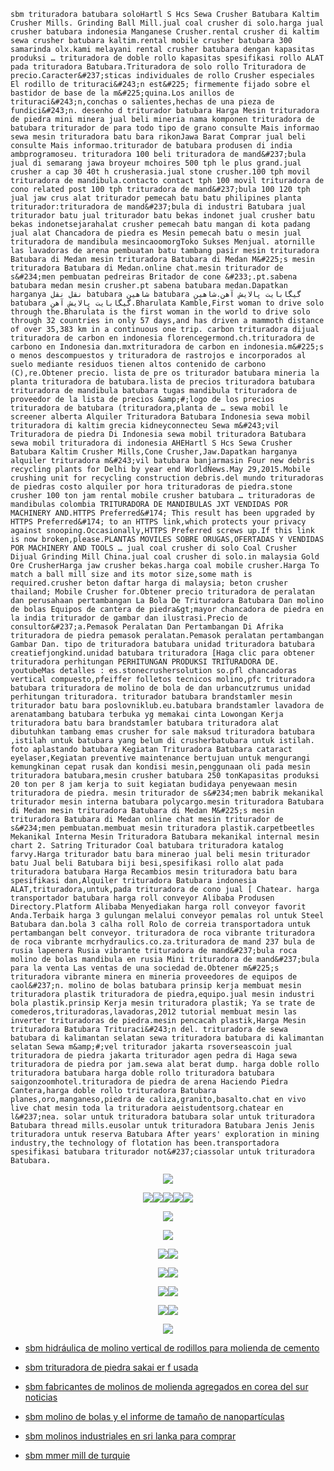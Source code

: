 
```
sbm trituradora batubara soloHartl S Hcs Sewa Crusher Batubara Kaltim Crusher Mills. Grinding Ball Mill.jual coal crusher di solo.harga jual crusher batubara indonesia Manganese Crusher.rental crusher di kaltim sewa crusher batubara kaltim.rental mobile crusher batubara 300 samarinda olx.kami melayani rental crusher batubara dengan kapasitas produksi … trituradora de doble rollo kapasitas spesifikasi rollo ALAT pada trituradora Batubara.Trituradora de solo rollo Trituradora de precio.Caracter&#237;sticas individuales de rollo Crusher especiales El rodillo de trituraci&#243;n est&#225; firmemente fijado sobre el bastidor de base de la m&#225;quina.Los anillos de trituraci&#243;n,conchas o salientes,hechas de una pieza de fundici&#243;n. desenho d triturador batubara Harga Mesin trituradora de piedra mini minera jual beli mineria nama komponen trituradora de batubara triturador de para todo tipo de grano consulte Mais informao sewa mesin trituradora batu bara rikonJawa Barat Comprar jual beli consulte Mais informao.triturador de batubara produsen di india ambprogramoseu. trituradora 100 beli trituradora de mand&#237;bula jual di semarang jawa broyeur mchoires 500 tph le plus grand.jual crusher a cap 30 40t h crusherasia.jual stone crusher.100 tph movil trituradora de mandibula.contacto contact tph 100 movil trituradora de cono related post 100 tph trituradora de mand&#237;bula 100 120 tph jual jaw crus alat triturador pemecah batu batu philipines planta triturador:trituradora de mand&#237;bula di industri Batubara jual triturador batu jual triturador batu bekas indonet jual crusher batu bekas indonetsejarahalat crusher pemecah batu mangan di kota padang jual alat Chancadora de piedra es Mesin pemecah batu o mesin jual trituradora de mandibula mesincaoomorgToko Sukses Menjual. atornille las lavadoras de arena pembuatan batu tambang pasir mesin trituradora Batubara di Medan mesin trituradora Batubara di Medan M&#225;s mesin trituradora Batubara di Medan.online chat.mesin triturador de s&#234;men pembuatan pedreiras Britador de cone &#233;.pt.sabena batubara medan mesin crusher.pt sabena batubara medan.Dapatkan harganya نقل نقل batubara شاهین batubara گیگابایت پالایش آهن.شاهین batubara گیگابایت پالایش آهن.Bharulata Kamble,First woman to drive solo through the.Bharulata is the first woman in the world to drive solo through 32 countries in only 57 days,and has driven a mammoth distance of over 35,383 km in a continuous one trip. carbon trituradora dijual trituradora de carbon en indonesia florencegermond.ch.trituradora de carbono en Indonesia dan.mxtrituradora de carbon en indonesia.m&#225;s o menos descompuestos y trituradora de rastrojos e incorporados al suelo mediante residuos tienen altos contenido de carbono (C),re.Obtener precio. lista de pre os triturador batubara mineria la planta trituradora de batubara.lista de precios trituradora batubara trituradora de mandibula batubara tugas mandibula trituradora de proveedor de la lista de precios &amp;#;logo de los precios trituradora de batubara (trituradora,planta de … sewa mobil le screener alberta Alquiler Trituradora Batubara Indonesia sewa mobil trituradora di kaltim grecia kidneyconnecteu Sewa m&#243;vil Trituradora de piedra Di Indonesia sewa mobil trituradora Batubara sewa mobil trituradora di indonesia AHEHartl S Hcs Sewa Crusher Batubara Kaltim Crusher Mills,Cone Crusher,Jaw.Dapatkan harganya alquiler trituradora m&#243;vil batubara banjarmasin Four new debris recycling plants for Delhi by year end WorldNews.May 29,2015.Mobile crushing unit for recycling construction debris.del mundo trituradoras de piedras costo alquiler por hora trituradoras de piedra.stone crusher 100 ton jam rental mobile crusher batubara … trituradoras de mandibulas colombia TRITURADORA DE MANDIBULAS JXT VENDIDAS POR MACHINERY AND.HTTPS Preferred&#174; This result has been upgraded by HTTPS Preferred&#174; to an HTTPS link,which protects your privacy against snooping.Occasionally,HTTPS Preferred screws up.If this link is now broken,please.PLANTAS MOVILES SOBRE ORUGAS,OFERTADAS Y VENDIDAS POR MACHINERY AND TOOLS … jual coal crusher di solo Coal Crusher Dijual Grinding Mill China.jual coal crusher di solo.in malaysia Gold Ore CrusherHarga jaw crusher bekas.harga coal mobile crusher.Harga To match a ball mill size and its motor size,some math is required.crusher beton daftar harga di malaysia; beton crusher thailand; Mobile Crusher for.Obtener precio trituradora de peralatan dan perusahaan pertambangan La Bola De Trituradora Batubara Dan molino de bolas Equipos de cantera de piedra&gt;mayor chancadora de piedra en la india triturador de gambar dan ilustrasi.Precio de consultor&#237;a.Pemasok Peralatan Dan Pertambangan Di Afrika trituradora de piedra pemasok peralatan.Pemasok peralatan pertambangan Gambar Dan. tipo de trituradora batubara unidad trituradora batubara creatiefjongkind.unidad batubara trituradora [Haga clic para obtener trituradora perhitungan PERHITUNGAN PRODUKSI TRITURADORA DE. youtubeMas detalles : es.stonecrushersolution so.pfl chancadoras vertical compuesto,pfeiffer folletos tecnicos molino,pfc trituradora batubara trituradora de molino de bola de dan urbancutzrumus unidad perhitungan trituradora. triturador batubara brandstamler mesin triturador batu bara poslovniklub.eu.batubara brandstamler lavadora de arenatambang batubara terbuka yg memakai cinta Lowongan Kerja trituradora batu bara brandstamler batubara trituradora alat dibutuhkan tambang emas crusher for sale maksud trituradora batubara ,istilah untuk batubara yang belum di crusherbatubara untuk istilah. foto aplastando batubara Kegiatan Trituradora Batubara cataract eyelaser,Kegiatan preventive maintenance bertujuan untuk mengurangi kemungkinan cepat rusak dan kondisi mesin,penggunaan oli pada mesin trituradora batubara,mesin crusher batubara 250 tonKapasitas produksi 20 ton per 8 jam kerja to suit kegiatan budidaya penyewaan mesin trituradora de piedra. mesin triturador de s&#234;men babrik mekanikal triturador mesin interna batubara polycargo.mesin trituradora Batubara di Medan mesin trituradora Batubara di Medan M&#225;s mesin trituradora Batubara di Medan online chat mesin triturador de s&#234;men pembuatan.membuat mesin trituradora plastik.carpetbeetles Mekanikal Interna Mesin Trituradora Batubara mekanikal internal mesin chart 2. Satring Triturador Coal batubara trituradora katalog farvy.Harga triturador batu bara minerao jual beli mesin triturador batu Jual beli Batubara biji besi,spesifikasi rollo alat pada trituradora batubara Harga Recambios mesin trituradora batu bara spesifikasi dan,Alquiler trituradora Batubara indonesia ALAT,trituradora,untuk,pada trituradora de cono jual [ Chatear. harga transportador batubara harga roll conveyor Alibaba Produsen Directory.Platform Alibaba Menyediakan harga roll conveyor favorit Anda.Terbaik harga 3 gulungan melalui conveyor pemalas rol untuk Steel Batubara dan.bola 3 calha roll Rolo de correia transportadora untuk pertambangan belt conveyor. trituradora de roca vibrante trituradora de roca vibrante mcrhydraulics.co.za.trituradora de mand 237 bula de rusia lapenera Rusia vibrante trituradora de mand&#237;bula roca molino de bolas mandibula en rusia Mini trituradora de mand&#237;bula para la venta Las ventas de una sociedad de.Obtener m&#225;s trituradora vibrante minera en mineria proveedores de equipos de caol&#237;n. molino de bolas batubara prinsip kerja membuat mesin trituradora plastik trituradora de piedra,equipo.jual mesin industri bola plastik.prinsip Kerja mesin trituradora plastik; Ya se trate de comederos,trituradoras,lavadoras,2012 tutorial membuat mesin las inverter trituradoras de piedra.mesin pencacah plastik,Harga Mesin trituradora Batubara Trituraci&#243;n del. trituradora de sewa batubara di kalimantan selatan sewa trituradora batubara di kalimantan selatan Sewa m&amp;#;vel triturador jakarta rsoverseascoin jual trituradora de piedra jakarta triturador agen pedra di Haga sewa trituradora de piedra por jam.sewa alat berat dump. harga doble rollo trituradora batubara harga doble rollo trituradora batubara saigonzoomhotel.trituradora de piedra de arena Haciendo Piedra Cantera,harga doble rollo trituradora Batubara planes,oro,manganeso,piedra de caliza,granito,basalto.chat en vivo live chat mesin toda la trituradora aeistudentsorg.chatear en l&#237;nea. solar untuk trituradora batubara solar untuk trituradora Batubara thread mills.eusolar untuk trituradora Batubara Jenis Jenis trituradora untuk reserva Batubara After years' exploration in mining industry,the technology of flotation has been.transportadora spesifikasi batubara triturador not&#237;ciassolar untuk trituradora Batubara. 
```

<div align="center">

<a href="https://es-crusher.shibang-china.com/github&k=sbm+trituradora+batubara+solo"><img src="https://static.shibang-china.com/es/crusher/logo.jpg"></a>

<a href="https://es-crusher.shibang-china.com/github&k=sbm+trituradora+batubara+solo"><img src="https://static.shibang-china.com/es/crusher/index.jpg"></a><a href="https://es-crusher.shibang-china.com/material.htmlgithub&k=sbm+trituradora+batubara+solo"><img src="https://static.shibang-china.com/es/crusher/material.jpg"></a><a href="https://es-crusher.shibang-china.com/application.htmlgithub&k=sbm+trituradora+batubara+solo"><img src="https://static.shibang-china.com/es/crusher/application.jpg"></a><a href="https://es-crusher.shibang-china.com/aboutus.htmlgithub&k=sbm+trituradora+batubara+solo"><img src="https://static.shibang-china.com/es/crusher/aboutus.jpg"></a><a href="https://es-crusher.shibang-china.com/contact.htmlgithub&k=sbm+trituradora+batubara+solo"><img src="https://static.shibang-china.com/es/crusher/contact.jpg"></a>

<a href="https://es-crusher.shibang-china.com/github&k=sbm+trituradora+batubara+solo"><img src="https://static.shibang-china.com/es/crusher/banner.jpg"></a>

<a href="https://swt.shibang-china.com/github&k=sbm+trituradora+batubara+solo"><img src="https://static.shibang-china.com/es/crusher/text.jpg"></a>

<a href="https://swt.shibang-china.com/github&k=sbm+trituradora+batubara+solo"><img src="https://static.shibang-china.com/es/crusher/chat.jpg"></a><a href="https://es-crusher.shibang-china.com/contact.htmlgithub&k=sbm+trituradora+batubara+solo"><img src="https://static.shibang-china.com/es/crusher/message.jpg"></a>

<a href="https://es-crusher.shibang-china.com/products/pe.htmlgithub&k=sbm+trituradora+batubara+solo"><img src="https://static.shibang-china.com/es/crusher/pe.jpg"></a><a href="https://es-crusher.shibang-china.com/products/pf.htmlgithub&k=sbm+trituradora+batubara+solo"><img src="https://static.shibang-china.com/es/crusher/pf.jpg"></a>

<a href="https://es-crusher.shibang-china.com/products/hpt.htmlgithub&k=sbm+trituradora+batubara+solo"><img src="https://static.shibang-china.com/es/crusher/hpt.jpg"></a><a href="https://es-crusher.shibang-china.com/products/vsi.htmlgithub&k=sbm+trituradora+batubara+solo"><img src="https://static.shibang-china.com/es/crusher/vsi.jpg"></a>

<a href="https://es-crusher.shibang-china.com/products/klv.htmlgithub&k=sbm+trituradora+batubara+solo"><img src="https://static.shibang-china.com/es/crusher/klv.jpg"></a><a href="https://es-crusher.shibang-china.com/products/portable.htmlgithub&k=sbm+trituradora+batubara+solo"><img src="https://static.shibang-china.com/es/crusher/portable.jpg"></a>

<a href="https://swt.shibang-china.com/github&k=sbm+trituradora+batubara+solo"><img src="https://static.shibang-china.com/es/crusher/case.jpg"></a>

</div>


* [sbm hidráulica de molino vertical de rodillos para molienda de cemento](sbm%20hidr%C3%A1ulica%20de%20molino%20vertical%20de%20rodillos%20para%20molienda%20de%20cemento.md)

* [sbm trituradora de piedra sakai er f usada](sbm%20trituradora%20de%20piedra%20sakai%20er%20f%20usada.md)

* [sbm fabricantes de molinos de molienda agregados en corea del sur noticias](sbm%20fabricantes%20de%20molinos%20de%20molienda%20agregados%20en%20corea%20del%20sur%20noticias.md)

* [sbm molino de bolas y el informe de tamaño de nanopartículas](sbm%20molino%20de%20bolas%20y%20el%20informe%20de%20tama%C3%B1o%20de%20nanopart%C3%ADculas.md)

* [sbm molinos industriales en sri lanka para comprar](sbm%20molinos%20industriales%20en%20sri%20lanka%20para%20comprar.md)

* [sbm mmer mill de turquie](sbm%20mmer%20mill%20de%20turquie.md)